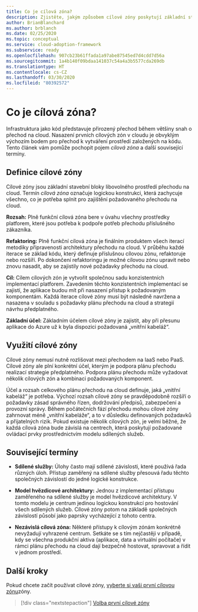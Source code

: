 ```yaml
---
title: Co je cílová zóna?
description: Zjistěte, jakým způsobem cílové zóny poskytují základní stavební bloky libovolného prostředí přechodu na cloud.
author: BrianBlanchard
ms.author: brblanch
ms.date: 02/25/2020
ms.topic: conceptual
ms.service: cloud-adoption-framework
ms.subservice: ready
ms.openlocfilehash: 907cb23b61ffada1a97abe87545ed7d4cdd7d56a
ms.sourcegitcommit: 1a4b140f09bdaa141037c54a4a3b5577cda269db
ms.translationtype: HT
ms.contentlocale: cs-CZ
ms.lasthandoff: 03/30/2020
ms.locfileid: "80392572"
---
```

<!-- markdownlint-disable MD026 -->

# <a name="what-is-a-landing-zone"></a>Co je cílová zóna?

Infrastruktura jako kód představuje přirozený přechod během většiny snah o přechod na cloud. Nasazení prvních cílových zón v cloudu je obvyklým výchozím bodem pro přechod k vytváření prostředí založených na kódu. Tento článek vám pomůže pochopit pojem _cílová zóna_ a další související termíny.

## <a name="landing-zone-definition"></a>Definice cílové zóny

Cílové zóny jsou základní stavební bloky libovolného prostředí přechodu na cloud. Termín _cílová zóna_ označuje logickou konstrukci, která zachycuje všechno, co je potřeba splnit pro zajištění požadovaného přechodu na cloud.

**Rozsah:** Plně funkční cílová zóna bere v úvahu všechny prostředky platforem, které jsou potřeba k podpoře potřeb přechodu příslušného zákazníka.

**Refaktoring:** Plně funkční cílová zóna je finálním produktem všech iterací metodiky připravenosti architektury přechodu na cloud. V průběhu každé iterace se základ kódu, který definuje příslušnou cílovou zónu, refaktoruje nebo rozšíří. Po dokončení refaktoringu je možné cílovou zónu upravit nebo znovu nasadit, aby se zajistily nové požadavky přechodu na cloud.

**Cíl:** Cílem cílových zón je vytvořit společnou sadu konzistentních implementací platforem. Zavedením těchto konzistentních implementací se zajistí, že aplikace budou mít při nasazení přístup k požadovaným komponentám. Každá iterace cílové zóny musí být následně navržena a nasazena v souladu s požadavky plánu přechodu na cloud a strategií návrhu předplatného.

**Základní účel:** Základním účelem cílové zóny je zajistit, aby při přesunu aplikace do Azure už k byla dispozici požadovaná „vnitřní kabeláž“.

## <a name="landing-zone-usage"></a>Využití cílové zóny

Cílové zóny nemusí nutně rozlišovat mezi přechodem na IaaS nebo PaaS. Cílové zóny ale plní konkrétní účel, kterým je podpora plánu přechodu realizací strategie předplatného. Podpora plánu přechodu může vyžadovat několik cílových zón a kombinaci požadovaných komponent.

Účel a rozsah celkového plánu přechodu na cloud definuje, jaká „vnitřní kabeláž“ je potřeba. Výchozí rozsah cílové zóny se pravděpodobně rozšíří o požadavky zásad správného řízen, dodržování předpisů, zabezpečení a provozní správy. Během počátečních fází přechodu mohou cílové zóny zahrnovat méně „vnitřní kabeláže“, a to v důsledku definovaných požadavků a přijatelných rizik.  Pokud existuje několik cílových zón, je velmi běžné, že každá cílová zóna bude závislá na centrech, která poskytují požadované ovládací prvky prostřednictvím modelu sdílených služeb.

## <a name="related-terms"></a>Související termíny

- **Sdílené služby:** Úlohy často mají sdílené závislosti, které používá řada různých úloh. Přístup zaměřený na sdílené služby přesouvá řadu těchto společných závislostí do jedné logické konstrukce.

- **Model hvězdicové architektury:** Jednou z implementací přístupu zaměřeného na sdílené služby je model hvězdicové architektury. V tomto modelu je centrum jedinou logickou konstrukcí pro hostování všech sdílených služeb. Cílové zóny potom na základě společných závislostí působí jako paprsky vycházející z tohoto centra.

- **Nezávislá cílová zóna:** Některé přístupy k cílovým zónám konkrétně nevyžadují vyhrazené centrum. Setkáte se s tím nejčastěji v případě, kdy se všechna produkční aktiva (aplikace, data a virtuální počítače) v rámci plánu přechodu na cloud dají bezpečně hostovat, spravovat a řídit v jednom prostředí.

## <a name="next-steps"></a>Další kroky

Pokud chcete začít používat cílové zóny, [vyberte si vaši první cílovou zónu](./first-landing-zone.md)zóny.

> [!div class="nextstepaction"]
> [Volba první cílové zóny](./first-landing-zone.md)
